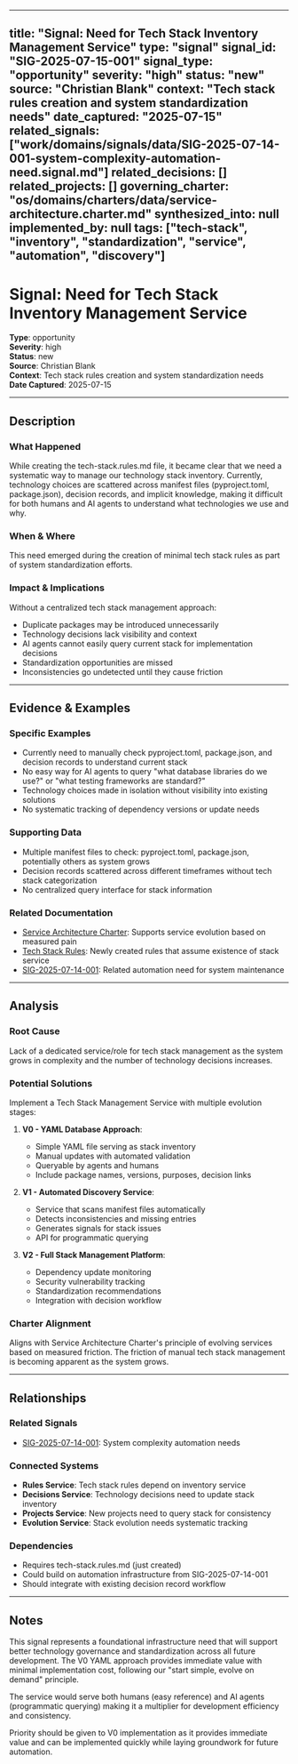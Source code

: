 
---
title: "Signal: Need for Tech Stack Inventory Management Service"
type: "signal"
signal_id: "SIG-2025-07-15-001"
signal_type: "opportunity"
severity: "high"
status: "new"
source: "Christian Blank"
context: "Tech stack rules creation and system standardization needs"
date_captured: "2025-07-15"
related_signals: ["work/domains/signals/data/SIG-2025-07-14-001-system-complexity-automation-need.signal.md"]
related_decisions: []
related_projects: []
governing_charter: "os/domains/charters/data/service-architecture.charter.md"
synthesized_into: null
implemented_by: null
tags: ["tech-stack", "inventory", "standardization", "service", "automation", "discovery"]
---

# **Signal: Need for Tech Stack Inventory Management Service**

**Type**: opportunity  
**Severity**: high  
**Status**: new  
**Source**: Christian Blank  
**Context**: Tech stack rules creation and system standardization needs  
**Date Captured**: 2025-07-15

---

## **Description**

### **What Happened**
While creating the tech-stack.rules.md file, it became clear that we need a systematic way to manage our technology stack inventory. Currently, technology choices are scattered across manifest files (pyproject.toml, package.json), decision records, and implicit knowledge, making it difficult for both humans and AI agents to understand what technologies we use and why.

### **When & Where**
This need emerged during the creation of minimal tech stack rules as part of system standardization efforts.

### **Impact & Implications**
Without a centralized tech stack management approach:
- Duplicate packages may be introduced unnecessarily
- Technology decisions lack visibility and context
- AI agents cannot easily query current stack for implementation decisions
- Standardization opportunities are missed
- Inconsistencies go undetected until they cause friction

---

## **Evidence & Examples**

### **Specific Examples**
- Currently need to manually check pyproject.toml, package.json, and decision records to understand current stack
- No easy way for AI agents to query "what database libraries do we use?" or "what testing frameworks are standard?"
- Technology choices made in isolation without visibility into existing solutions
- No systematic tracking of dependency versions or update needs

### **Supporting Data**
- Multiple manifest files to check: pyproject.toml, package.json, potentially others as system grows
- Decision records scattered across different timeframes without tech stack categorization
- No centralized query interface for stack information

### **Related Documentation**
- [Service Architecture Charter](../../../os/domains/charters/data/service-architecture.charter.md): Supports service evolution based on measured pain
- [Tech Stack Rules](../../../os/domains/rules/data/tech-stack.rules.md): Newly created rules that assume existence of stack service
- [SIG-2025-07-14-001](SIG-2025-07-14-001-system-complexity-automation-need.signal.md): Related automation need for system maintenance

---

## **Analysis**

### **Root Cause**
Lack of a dedicated service/role for tech stack management as the system grows in complexity and the number of technology decisions increases.

### **Potential Solutions**
Implement a Tech Stack Management Service with multiple evolution stages:

1. **V0 - YAML Database Approach**:
   - Simple YAML file serving as stack inventory
   - Manual updates with automated validation
   - Queryable by agents and humans
   - Include package names, versions, purposes, decision links

2. **V1 - Automated Discovery Service**:
   - Service that scans manifest files automatically
   - Detects inconsistencies and missing entries
   - Generates signals for stack issues
   - API for programmatic querying

3. **V2 - Full Stack Management Platform**:
   - Dependency update monitoring
   - Security vulnerability tracking
   - Standardization recommendations
   - Integration with decision workflow

### **Charter Alignment**
Aligns with Service Architecture Charter's principle of evolving services based on measured friction. The friction of manual tech stack management is becoming apparent as the system grows.

---

## **Relationships**

### **Related Signals**
- [SIG-2025-07-14-001](SIG-2025-07-14-001-system-complexity-automation-need.signal.md): System complexity automation needs

### **Connected Systems**
- **Rules Service**: Tech stack rules depend on inventory service
- **Decisions Service**: Technology decisions need to update stack inventory
- **Projects Service**: New projects need to query stack for consistency
- **Evolution Service**: Stack evolution needs systematic tracking

### **Dependencies**
- Requires tech-stack.rules.md (just created)
- Could build on automation infrastructure from SIG-2025-07-14-001
- Should integrate with existing decision record workflow

---

## **Notes**

This signal represents a foundational infrastructure need that will support better technology governance and standardization across all future development. The V0 YAML approach provides immediate value with minimal implementation cost, following our "start simple, evolve on demand" principle.

The service would serve both humans (easy reference) and AI agents (programmatic querying) making it a multiplier for development efficiency and consistency.

Priority should be given to V0 implementation as it provides immediate value and can be implemented quickly while laying groundwork for future automation.
